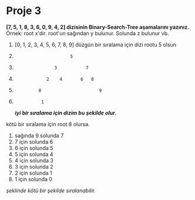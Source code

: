 # Proje 3

**[7, 5, 1, 8, 3, 6, 0, 9, 4, 2] dizisinin Binary-Search-Tree aşamalarını yazınız.**
Örnek: root x'dir. root'un sağından y bulunur. Solunda z bulunur vb.

1.  [0, 1, 2, 3, 4, 5, 6, 7, 8, 9] düzgün bir sıralama için dizi rootu 5 olsun
2.                          5
3.                    3           7
4.                 2    4       6   8
5.              0                      9
6.               1
    **_iyi bir sıralama için dizim bu şekilde olur._**

kötü bir sıralama için root 8 olursa.

1. sağında 9 solunda 7
2. 7 için solunda 6
3. 6 için solunda 5
4. 5 için solunda 4
5. 4 için solunda 3
6. 3 için solunda 2
7. 2 için solunda 1
8. 1 için solunda 0

_şeklinde kötü bir şekilde sıralanabilir._

